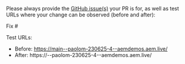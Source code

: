Please always provide the [GitHub issue(s)](../issues) your PR is for, as well as test URLs where your change can be observed (before and after):

Fix #<gh-issue-id>

Test URLs:
- Before: https://main--paolom-230625-4--aemdemos.aem.live/
- After: https://<branch>--paolom-230625-4--aemdemos.aem.live/
